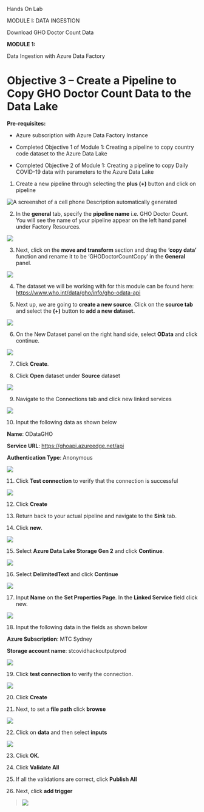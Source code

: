Hands On Lab

MODULE I: DATA INGESTION

Download GHO Doctor Count Data

**MODULE 1:**

Data Ingestion with Azure Data Factory

# Objective 3 – Create a Pipeline to Copy GHO Doctor Count Data to the Data Lake 

**Pre-requisites:**

  - Azure subscription with Azure Data Factory Instance

  - Completed Objective 1 of Module 1: Creating a pipeline to copy
    country code dataset to the Azure Data Lake

  - Completed Objective 2 of Module 1: Creating a pipeline to copy Daily
    COVID-19 data with parameters to the Azure Data Lake

<!-- end list -->

1.  Create a new pipeline through selecting the **plus (+)** button and
    click on pipeline

![A screenshot of a cell phone Description automatically
generated](.\\media\\3/media/image1.png)

2.  In the **general** tab, specify the **pipeline name** i.e. GHO
    Doctor Count. You will see the name of your pipeline appear on the
    left hand panel under Factory Resources.

![](.\\media\\3/media/image2.png)

3.  Next, click on the **move and transform** section and drag the
    **‘copy data’** function and rename it to be ‘GHODoctorCountCopy’
    in the **General** panel.

![](.\\media\\3/media/image3.png)

4.  The dataset we will be working with for this module can be found
    here: <https://www.who.int/data/gho/info/gho-odata-api>

5.  Next up, we are going to **create a new source**. Click on the
    **source tab** and select the **(+)** button to **add a new
    dataset.**

![](.\\media\\3/media/image4.png)

6.  On the New Dataset panel on the right hand side, select **OData**
    and click continue.

![](.\\media\\3/media/image5.png)

7.  Click **Create**.

8.  Click **Open** dataset under **Source** dataset

![](.\\media\\3/media/image6.png)

9.  Navigate to the Connections tab and click new linked services

![](.\\media\\3/media/image7.png)

10. Input the following data as shown below

**Name**: ODataGHO

**Service URL**: <https://ghoapi.azureedge.net/api>

**Authentication Type**: Anonymous

![](.\\media\\3/media/image8.png)

11. Click **Test connection** to verify that the connection is
    successful

![](.\\media\\3/media/image9.png)

12. Click **Create**

13. Return back to your actual pipeline and navigate to the **Sink**
    tab.

14. Click **new**.

![](.\\media\\3/media/image10.png)

15. Select **Azure Data Lake Storage Gen 2** and click **Continue**.

![](.\\media\\3/media/image11.png)

16. Select **DelimitedText** and click **Continue**

![](.\\media\\3/media/image12.png)

17. Input **Name** on the **Set Properties Page**. In the **Linked
    Service** field click new.

![](.\\media\\3/media/image13.png)

18. Input the following data in the fields as shown below

**Azure Subscription**: MTC Sydney

**Storage account name**: stcovidhackoutputprod

![](.\\media\\3/media/image14.png)

19. Click **test connection** to verify the connection.

![](.\\media\\3/media/image15.png)

20. Click **Create**

21. Next, to set a **file path** click **browse**

![](.\\media\\3/media/image16.png)

22. Click on **data** and then select **inputs**

![](.\\media\\3/media/image17.png)

23. Click **OK**.

24. Click **Validate All**

25. If all the validations are correct, click **Publish All**

26. Next, click **add trigger**

> ![](.\\media\\3/media/image18.png)
